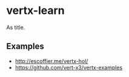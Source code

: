 # vertx-learn
As title.

## Examples
* http://escoffier.me/vertx-hol/ 
* https://github.com/vert-x3/vertx-examples
